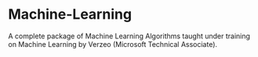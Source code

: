 # Machine-Learning
A complete package of Machine Learning Algorithms taught under training on Machine Learning by Verzeo (Microsoft Technical Associate).
